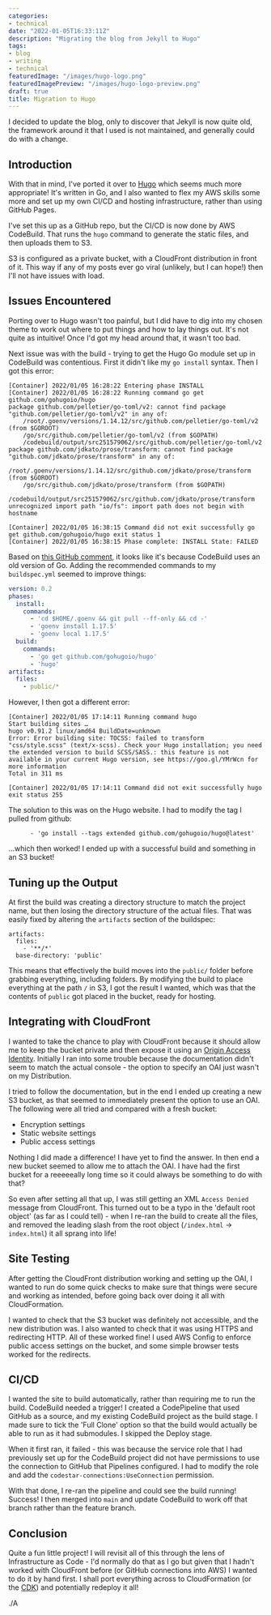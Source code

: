 ```yaml
---
categories:
- technical
date: "2022-01-05T16:33:11Z"
description: "Migrating the blog from Jekyll to Hugo"
tags:
- blog
- writing
- technical
featuredImage: "/images/hugo-logo.png"
featuredImagePreview: "/images/hugo-logo-preview.png"
draft: true
title: Migration to Hugo
---
```

I decided to update the blog, only to discover that Jekyll is now quite old, the framework around it that I used is not maintained, and generally could do with a change.
<!--more-->

## Introduction

With that in mind, I've ported it over to [Hugo](https://gohugo.io/) which seems much more appropriate! It's written in Go, and I also wanted to flex my AWS skills some more and set up my own CI/CD and hosting infrastructure, rather than using GitHub Pages.

I've set this up as a GitHub repo, but the CI/CD is now done by AWS CodeBuild. That runs the `hugo` command to generate the static files, and then uploads them to S3.

S3 is configured as a private bucket, with a CloudFront distribution in front of it. This way if any of my posts ever go viral (unlikely, but I can hope!) then I'll not have issues with load.

## Issues Encountered

Porting over to Hugo wasn't too painful, but I did have to dig into my chosen theme to work out where to put things and how to lay things out. It's not quite as intuitive! Once I'd got my head around that, it wasn't too bad.

Next issue was with the build - trying to get the Hugo Go module set up in CodeBuild was contentious. First it didn't like my `go install` syntax. Then I got this error:

```
[Container] 2022/01/05 16:28:22 Entering phase INSTALL
[Container] 2022/01/05 16:28:22 Running command go get github.com/gohugoio/hugo
package github.com/pelletier/go-toml/v2: cannot find package "github.com/pelletier/go-toml/v2" in any of:
    /root/.goenv/versions/1.14.12/src/github.com/pelletier/go-toml/v2 (from $GOROOT)
    /go/src/github.com/pelletier/go-toml/v2 (from $GOPATH)
    /codebuild/output/src251579062/src/github.com/pelletier/go-toml/v2
package github.com/jdkato/prose/transform: cannot find package "github.com/jdkato/prose/transform" in any of:
    /root/.goenv/versions/1.14.12/src/github.com/jdkato/prose/transform (from $GOROOT)
    /go/src/github.com/jdkato/prose/transform (from $GOPATH)
    /codebuild/output/src251579062/src/github.com/jdkato/prose/transform
unrecognized import path "io/fs": import path does not begin with hostname

[Container] 2022/01/05 16:38:15 Command did not exit successfully go get github.com/gohugoio/hugo exit status 1
[Container] 2022/01/05 16:38:15 Phase complete: INSTALL State: FAILED
```

Based on [this GitHub comment](https://github.com/aws/aws-codebuild-docker-images/issues/425#issuecomment-861921069), it looks like it's because CodeBuild uses an old version of Go. Adding the recommended commands to my `buildspec.yml` seemed to improve things:

```yaml
version: 0.2
phases:
  install:
    commands:
      - 'cd $HOME/.goenv && git pull --ff-only && cd -'
      - 'goenv install 1.17.5'
      - 'goenv local 1.17.5'
  build:
    commands:
      - 'go get github.com/gohugoio/hugo'
      - 'hugo'
artifacts:
  files:
    - public/*
```

However, I then got a different error:

```
[Container] 2022/01/05 17:14:11 Running command hugo
Start building sites … 
hugo v0.91.2 linux/amd64 BuildDate=unknown
Error: Error building site: TOCSS: failed to transform "css/style.scss" (text/x-scss). Check your Hugo installation; you need the extended version to build SCSS/SASS.: this feature is not available in your current Hugo version, see https://goo.gl/YMrWcn for more information
Total in 311 ms

[Container] 2022/01/05 17:14:11 Command did not exit successfully hugo exit status 255
```

The solution to this was on the Hugo website. I had to modify the tag I pulled from github:

```
      - 'go install --tags extended github.com/gohugoio/hugo@latest'
```

...which then worked! I ended up with a successful build and something in an S3 bucket!


## Tuning up the Output

At first the build was creating a directory structure to match the project name, but then losing the directory structure of the actual files. That was easily fixed by altering the `artifacts` section of the buildspec:

```
artifacts:
  files:
    - '**/*'
  base-directory: 'public'
```

This means that effectively the build moves into the `public/` folder before grabbing everything, including folders. By modifying the build to place everything at the path `/` in S3, I got the result I wanted, which was that the contents of `public` got placed in the bucket, ready for hosting.


## Integrating with CloudFront

I wanted to take the chance to play with CloudFront because it should allow me to keep the bucket private and then expose it using an [Origin Access Identity](https://docs.aws.amazon.com/AmazonCloudFront/latest/DeveloperGuide/private-content-restricting-access-to-s3.html). Initially I ran into some trouble because the documentation didn't seem to match the actual console - the option to specify an OAI just wasn't on my Distribution.

I tried to follow the documentation, but in the end I ended up creating a new S3 bucket, as that seemed to immediately present the option to use an OAI. The following were all tried and compared with a fresh bucket:

* Encryption settings
* Static website settings
* Public access settings

Nothing I did made a difference! I have yet to find the answer. In then end a new bucket seemed to allow me to attach the OAI. I have had the first bucket for a reeeeeally long time so it could always be something to do with that?

So even after setting all that up, I was still getting an XML `Access Denied` message from CloudFront. This turned out to be a typo in the 'default root object' (as far as I could tell) - when I re-ran the build to create all the files, and removed the leading slash from the root object (`/index.html` -> `index.html`) it all sprang into life!

## Site Testing

After getting the CloudFront distribution working and setting up the OAI, I wanted to run do some quick checks to make sure that things were secure and working as intended, before going back over doing it all with CloudFormation.

I wanted to check that the S3 bucket was definitely not accessible, and the new distribution was. I also wanted to check that it was using HTTPS and redirecting HTTP. All of these worked fine! I used AWS Config to enforce public access settings on the bucket, and some simple browser tests worked for the redirects.

## CI/CD

I wanted the site to build automatically, rather than requiring me to run the build. CodeBuild needed a trigger! I created a CodePipeline that used GitHub as a source, and my existing CodeBuild project as the build stage. I made sure to tick the 'Full Clone' option so that the build would actually be able to run as it had submodules. I skipped the Deploy stage.

When it first ran, it failed - this was because the service role that I had previously set up for the CodeBuild project did not have permissions to use the connection to GitHub that Pipelines configured. I had to modify the role and add the `codestar-connections:UseConnection` permission.

With that done, I re-ran the pipeline and could see the build running! Success! I then merged into `main` and update CodeBuild to work off that branch rather than the feature branch.

## Conclusion

Quite a fun little project! I will revisit all of this through the lens of Infrastructure as Code - I'd normally do that as I go but given that I hadn't worked with CloudFront before (or GitHub connections into AWS) I wanted to do it by hand first. I shall port everything across to CloudFormation (or the [CDK](https://aws.amazon.com/cdk/)) and potentially redeploy it all!

./A
